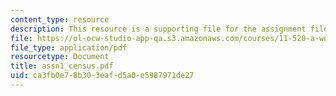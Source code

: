 ```yaml
---
content_type: resource
description: This resource is a supporting file for the assignment file of lab 2.
file: https://ol-ocw-studio-app-qa.s3.amazonaws.com/courses/11-520-a-workshop-on-geographic-information-systems-fall-2005/ca3fb0e78b303eafd5a0e5987971de27_assn1_census.pdf
file_type: application/pdf
resourcetype: Document
title: assn1_census.pdf
uid: ca3fb0e7-8b30-3eaf-d5a0-e5987971de27
---
```

